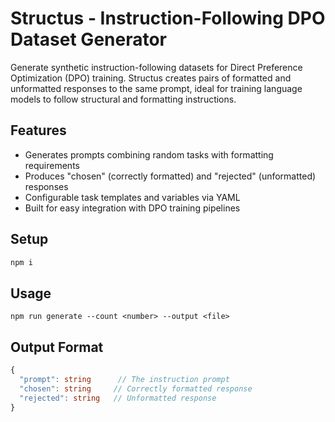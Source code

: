 # Structus - Instruction-Following DPO Dataset Generator

Generate synthetic instruction-following datasets for Direct Preference Optimization (DPO) training. Structus creates pairs of formatted and unformatted responses to the same prompt, ideal for training language models to follow structural and formatting instructions.

## Features
- Generates prompts combining random tasks with formatting requirements
- Produces "chosen" (correctly formatted) and "rejected" (unformatted) responses
- Configurable task templates and variables via YAML
- Built for easy integration with DPO training pipelines

## Setup
```bash
npm i
```

## Usage
```
npm run generate --count <number> --output <file>
```

## Output Format
```typescript
{
  "prompt": string      // The instruction prompt
  "chosen": string     // Correctly formatted response
  "rejected": string   // Unformatted response
}
```
